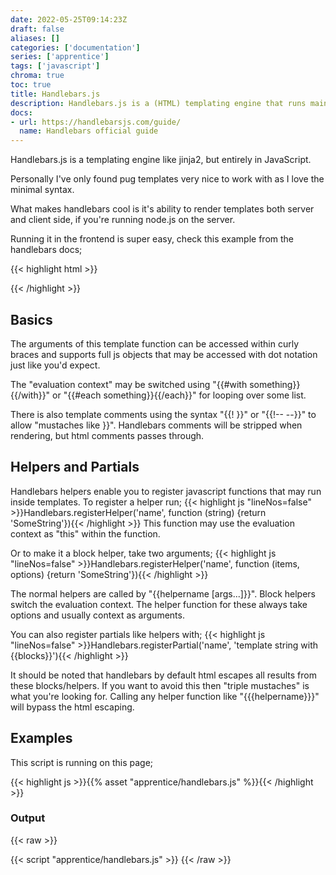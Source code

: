 ```yaml
---
date: 2022-05-25T09:14:23Z
draft: false
aliases: []
categories: ['documentation']
series: ['apprentice']
tags: ['javascript']
chroma: true
toc: true
title: Handlebars.js
description: Handlebars.js is a (HTML) templating engine that runs mainly in the browser, but may also run on any server that has node.js installed.
docs:
- url: https://handlebarsjs.com/guide/
  name: Handlebars official guide
---
```

Handlebars.js is a templating engine like jinja2, but entirely in JavaScript.

Personally I've only found pug templates very nice to work with as I love the minimal syntax.

What makes handlebars cool is it's ability to render templates both server and client side,
if you're running node.js on the server.

Running it in the frontend is super easy, check this example from the handlebars docs;

{{< highlight html >}}<!-- Include Handlebars from a CDN -->
<script src='https://cdn.jsdelivr.net/npm/handlebars@latest/dist/handlebars.js'></script>
<script>
  // compile the template
  var template = Handlebars.compile("Handlebars <b>{{doesWhat}}</b>");
  // execute the compiled template and print the output to the console
  console.log(template({ doesWhat: "rocks!" }));
</script>{{< /highlight >}}

## Basics

The arguments of this template function can be accessed within curly braces and supports full js objects that may be accessed with dot notation just like you'd expect.

The "evaluation context" may be switched using "{{#with something}}{{/with}}" or "{{#each something}}{{/each}}" for looping over some list.

There is also template comments using the syntax "{{! }}" or "{{!-- --}}" to allow "mustaches like }}".
Handlebars comments will be stripped when rendering, but html comments passes through.

## Helpers and Partials

Handlebars helpers enable you to register javascript functions that may run inside templates.
To register a helper run;
{{< highlight js "lineNos=false" >}}Handlebars.registerHelper('name', function (string) {return 'SomeString'}){{< /highlight >}}
This function may use the evaluation context as "this" within the function.

Or to make it a block helper, take two arguments;
{{< highlight js "lineNos=false" >}}Handlebars.registerHelper('name', function (items, options) {return 'SomeString'}){{< /highlight >}}

The normal helpers are called by "{{helpername [args...]}}".
Block helpers switch the evaluation context.
The helper function for these always take options and usually context as arguments.

You can also register partials like helpers with;
{{< highlight js "lineNos=false" >}}Handlebars.registerPartial('name', 'template string with {{blocks}}'){{< /highlight >}}

It should be noted that handlebars by default html escapes all results from these blocks/helpers.
If you want to avoid this then "triple mustaches" is what you're looking for.
Calling any helper function like "{{{helpername}}}" will bypass the html escaping.

## Examples

This script is running on this page;

{{< highlight js >}}{{% asset "apprentice/handlebars.js" %}}{{< /highlight >}}

### Output

{{< raw >}}
<div id='example-out'></div>
<!-- <script src='https://cdn.jsdelivr.net/npm/jquery@3.6.0/dist/jquery.slim.min.js'></script> -->
<script src='https://cdn.jsdelivr.net/npm/handlebars@4.7.7/dist/handlebars.js'></script>
{{< script "apprentice/handlebars.js" >}}
{{< /raw >}}
